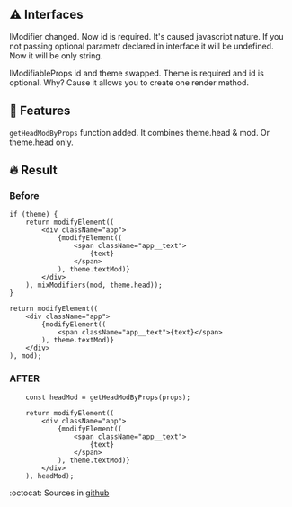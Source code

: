 ## :warning: Interfaces
IModifier changed. Now id is required. It's caused javascript nature. If you not passing optional parametr declared in interface it will be undefined. Now it will be only string.

IModifiableProps id and theme swapped. Theme is required and id is optional. Why? Cause it allows you to create one render method.

## :hammer: Features
`getHeadModByProps` function added. It combines theme.head & mod. Or theme.head only.

## :fire: Result
### Before
``` tsx
if (theme) {
    return modifyElement((
        <div className="app">
            {modifyElement((
                <span className="app__text">
                    {text}
                </span>
            ), theme.textMod)}
        </div>
    ), mixModifiers(mod, theme.head));
}

return modifyElement((
    <div className="app">
        {modifyElement((
            <span className="app__text">{text}</span>
        ), theme.textMod)}
    </div>
), mod);
```

### AFTER
``` tsx
    const headMod = getHeadModByProps(props);

    return modifyElement((
        <div className="app">
            {modifyElement((
                <span className="app__text">
                    {text}
                </span>
            ), theme.textMod)}
        </div>
    ), headMod);
```

:octocat: Sources in [github](https://github.com/Kostayne/react-modifier)